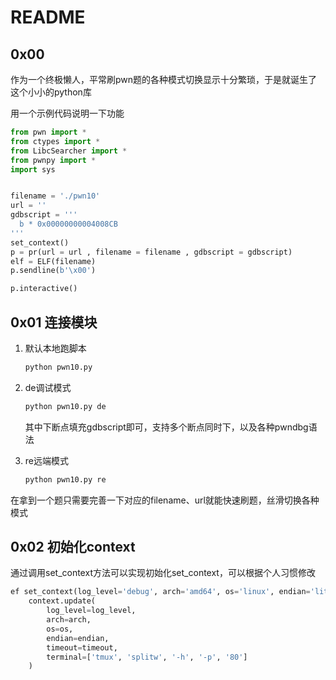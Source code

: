 # README

## 0x00

作为一个终极懒人，平常刷pwn题的各种模式切换显示十分繁琐，于是就诞生了这个小小的python库

用一个示例代码说明一下功能

```python
from pwn import *
from ctypes import *
from LibcSearcher import *
from pwnpy import *
import sys


filename = './pwn10'
url = ''
gdbscript = '''
  b * 0x00000000004008CB
'''
set_context()
p = pr(url = url , filename = filename , gdbscript = gdbscript)
elf = ELF(filename)
p.sendline(b'\x00')

p.interactive()
```



## 0x01 连接模块

1. 默认本地跑脚本

   ```python
   python pwn10.py
   ```

2. de调试模式

   ```python
   python pwn10.py de
   ```

   其中下断点填充gdbscript即可，支持多个断点同时下，以及各种pwndbg语法

3. re远端模式

   ```python
   python pwn10.py re
   ```

在拿到一个题只需要完善一下对应的filename、url就能快速刷题，丝滑切换各种模式

## 0x02 初始化context

通过调用set_context方法可以实现初始化set_context，可以根据个人习惯修改

```python
ef set_context(log_level='debug', arch='amd64', os='linux', endian='little', timeout=5):
    context.update(
        log_level=log_level, 
        arch=arch, 
        os=os, 
        endian=endian, 
        timeout=timeout, 
        terminal=['tmux', 'splitw', '-h', '-p', '80']
    )
```

